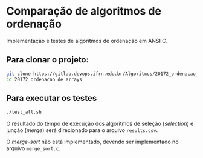 # Comparação de algoritmos de ordenação

Implementação e testes de algoritmos de ordenação em ANSI C.

## Para clonar o projeto:

```bash
git clone https://gitlab.devops.ifrn.edu.br/Algoritmos/20172_ordenacao_de_arrays.git
cd 20172_ordenacao_de_arrays
```

## Para executar os testes

```bash
./test_all.sh
```

O resultado do tempo de execução dos algoritmos de seleção (_selection_) e junção (_merge_) será direcionado para o arquivo `results.csv`.

O _merge-sort_ não está implementado, devendo ser implementado no arquivo `merge_sort.c`.
